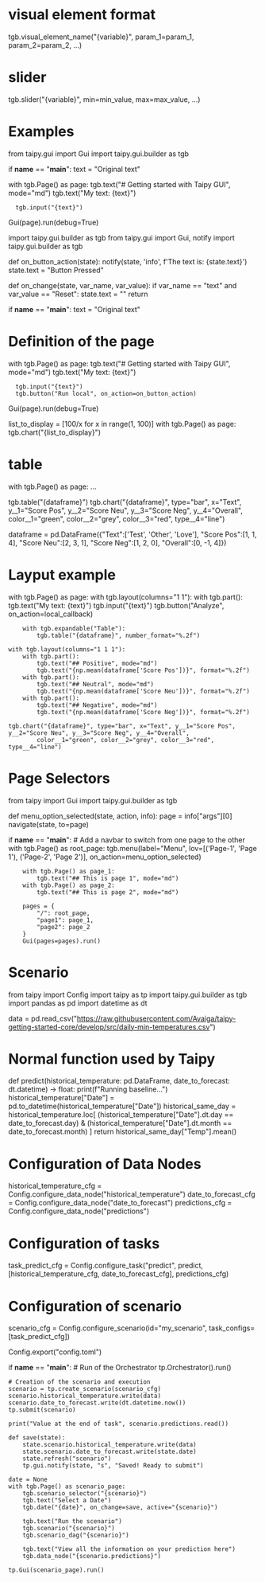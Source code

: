 # visual element format
tgb.visual_element_name("{variable}", param_1=param_1, param_2=param_2, ...)

# slider
tgb.slider("{variable}", min=min_value, max=max_value, ...)



# Examples

from taipy.gui import Gui
import taipy.gui.builder as tgb

if __name__ == "__main__":
    text = "Original text"

  with tgb.Page() as page:
      tgb.text("# Getting started with Taipy GUI", mode="md")
      tgb.text("My text: {text}")

      tgb.input("{text}")

  Gui(page).run(debug=True)

import taipy.gui.builder as tgb
from taipy.gui import Gui, notify
import taipy.gui.builder as tgb


def on_button_action(state):
    notify(state, 'info', f'The text is: {state.text}')
    state.text = "Button Pressed"

def on_change(state, var_name, var_value):
    if var_name == "text" and var_value == "Reset":
        state.text = ""
        return

if __name__ == "__main__":
    text = "Original text"

  # Definition of the page
  with tgb.Page() as page:
      tgb.text("# Getting started with Taipy GUI", mode="md")
      tgb.text("My text: {text}")

      tgb.input("{text}")
      tgb.button("Run local", on_action=on_button_action)

  Gui(page).run(debug=True)


list_to_display = [100/x for x in range(1, 100)]
with tgb.Page() as page:
    tgb.chart("{list_to_display}")





# table
with tgb.Page() as page:
    ...

  tgb.table("{dataframe}")
  tgb.chart("{dataframe}", type="bar", x="Text",
            y__1="Score Pos", y__2="Score Neu", y__3="Score Neg", y__4="Overall",
            color__1="green", color__2="grey", color__3="red", type__4="line")

dataframe = pd.DataFrame({"Text":['Test', 'Other', 'Love'],
                          "Score Pos":[1, 1, 4],
                          "Score Neu":[2, 3, 1],
                          "Score Neg":[1, 2, 0],
                          "Overall":[0, -1, 4]})

# Layput example
with tgb.Page() as page:
    with tgb.layout(columns="1 1"):
        with tgb.part():
            tgb.text("My text: {text}")
            tgb.input("{text}")
            tgb.button("Analyze", on_action=local_callback)

        with tgb.expandable("Table"):
            tgb.table("{dataframe}", number_format="%.2f")

    with tgb.layout(columns="1 1 1"):
        with tgb.part():
            tgb.text("## Positive", mode="md")
            tgb.text("{np.mean(dataframe['Score Pos'])}", format="%.2f")
        with tgb.part():
            tgb.text("## Neutral", mode="md")
            tgb.text("{np.mean(dataframe['Score Neu'])}", format="%.2f")
        with tgb.part():
            tgb.text("## Negative", mode="md")
            tgb.text("{np.mean(dataframe['Score Neg'])}", format="%.2f")

    tgb.chart("{dataframe}", type="bar", x="Text", y__1="Score Pos", y__2="Score Neu", y__3="Score Neg", y__4="Overall",
            color__1="green", color__2="grey", color__3="red", type__4="line")


# Page Selectors

from taipy import Gui
import taipy.gui.builder as tgb


def menu_option_selected(state, action, info):
    page = info["args"][0]
    navigate(state, to=page)

if __name__ == "__main__":
    # Add a navbar to switch from one page to the other
    with tgb.Page() as root_page:
        tgb.menu(label="Menu",
                lov=[('Page-1', 'Page 1'), ('Page-2', 'Page 2')],
                on_action=menu_option_selected)

        with tgb.Page() as page_1:
            tgb.text("## This is page 1", mode="md")
        with tgb.Page() as page_2:
            tgb.text("## This is page 2", mode="md")

        pages = {
            "/": root_page,
            "page1": page_1,
            "page2": page_2
        }
        Gui(pages=pages).run()





# Scenario
from taipy import Config
import taipy as tp
import taipy.gui.builder as tgb
import pandas as pd
import datetime as dt


data = pd.read_csv("https://raw.githubusercontent.com/Avaiga/taipy-getting-started-core/develop/src/daily-min-temperatures.csv")


# Normal function used by Taipy
def predict(historical_temperature: pd.DataFrame, date_to_forecast: dt.datetime) -> float:
    print(f"Running baseline...")
    historical_temperature["Date"] = pd.to_datetime(historical_temperature["Date"])
    historical_same_day = historical_temperature.loc[
        (historical_temperature["Date"].dt.day == date_to_forecast.day) &
        (historical_temperature["Date"].dt.month == date_to_forecast.month)
    ]
    return historical_same_day["Temp"].mean()

# Configuration of Data Nodes
historical_temperature_cfg = Config.configure_data_node("historical_temperature")
date_to_forecast_cfg = Config.configure_data_node("date_to_forecast")
predictions_cfg = Config.configure_data_node("predictions")

# Configuration of tasks
task_predict_cfg = Config.configure_task("predict",
                                        predict,
                                        [historical_temperature_cfg, date_to_forecast_cfg],
                                        predictions_cfg)

# Configuration of scenario
scenario_cfg = Config.configure_scenario(id="my_scenario",
                                         task_configs=[task_predict_cfg])

Config.export("config.toml")

if __name__ == "__main__":
    # Run of the Orchestrator
    tp.Orchestrator().run()

    # Creation of the scenario and execution
    scenario = tp.create_scenario(scenario_cfg)
    scenario.historical_temperature.write(data)
    scenario.date_to_forecast.write(dt.datetime.now())
    tp.submit(scenario)

    print("Value at the end of task", scenario.predictions.read())

    def save(state):
        state.scenario.historical_temperature.write(data)
        state.scenario.date_to_forecast.write(state.date)
        state.refresh("scenario")
        tp.gui.notify(state, "s", "Saved! Ready to submit")

    date = None
    with tgb.Page() as scenario_page:
        tgb.scenario_selector("{scenario}")
        tgb.text("Select a Date")
        tgb.date("{date}", on_change=save, active="{scenario}")

        tgb.text("Run the scenario")
        tgb.scenario("{scenario}")
        tgb.scenario_dag("{scenario}")

        tgb.text("View all the information on your prediction here")
        tgb.data_node("{scenario.predictions}")

    tp.Gui(scenario_page).run()
